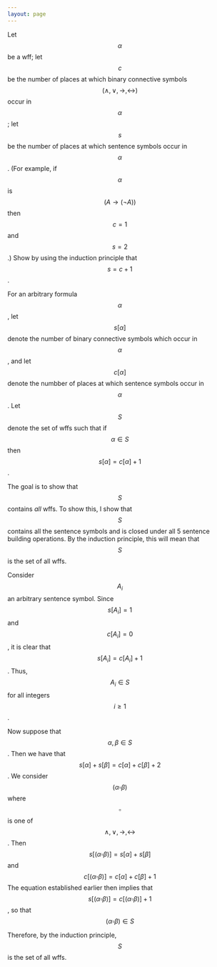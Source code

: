 ```yaml
---
layout: page
---
```


Let $$\alpha$$ be a wff; let $$c$$ be the number of places at which binary connective symbols $$(\land,\lor,\to,\leftrightarrow)$$ occur in $$\alpha$$; let $$s$$ be the number of places at which sentence symbols occur in $$\alpha$$. (For example, if $$\alpha$$ is $$(A\to(\lnot A))$$ then $$c=1$$ and $$s=2$$.) Show by using the induction principle that $$s = c+1$$.

For an arbitrary formula $$\alpha$$, let $$s[\alpha]$$ denote the number of binary connective symbols which occur in $$\alpha$$, and let $$c[\alpha]$$ denote the numbber of places at which sentence symbols occur in $$\alpha$$.
Let $$S$$ denote the set of wffs such that if $$\alpha\in S$$ then $$s[\alpha] = c[\alpha] + 1$$.

The goal is to show that $$S$$ contains *all* wffs. To show this, I show that $$S$$ contains all the sentence symbols and is closed under all 5 sentence building operations. By the induction principle, this will mean that $$S$$ is the set of all wffs.

Consider $$A_i$$ an arbitrary sentence symbol. Since $$s[A_i] = 1$$ and $$c[A_i] = 0$$, it is clear that $$s[A_i] = c[A_i] + 1$$. Thus, $$A_i \in S$$ for all integers $$i\geq 1$$.

Now suppose that $$\alpha,\beta\in S$$. Then we have that $$s[\alpha] + s[\beta] = c[\alpha] + c[\beta] + 2$$. 
We consider $$(\alpha\square\beta)$$ where $$\square$$ is one of $$\land,\lor,\to,\leftrightarrow$$.
Then $$s[(\alpha\square\beta)] = s[\alpha] + s[\beta]$$ and $$c[(\alpha\square\beta)] = c[\alpha] + c[\beta] + 1$$ 
The equation established earlier then implies that $$s[(\alpha\square\beta)] = c[(\alpha\square\beta)] + 1$$, so that $$(\alpha\square\beta)\in S$$ 

Therefore, by the induction principle, $$S$$ is the set of all wffs.

